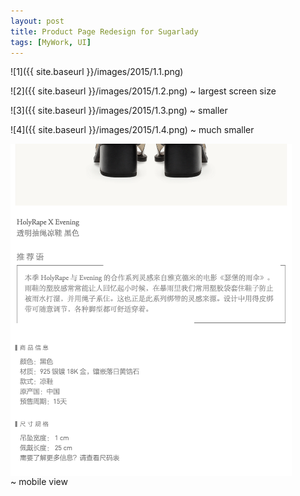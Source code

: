 ```yaml
---
layout: post
title: Product Page Redesign for Sugarlady
tags: [MyWork, UI]
---
```


![1]({{ site.baseurl }}/images/2015/1.1.png)

<!--more-->

![2]({{ site.baseurl }}/images/2015/1.2.png)
~ largest screen size

![3]({{ site.baseurl }}/images/2015/1.3.png)
~ smaller

![4]({{ site.baseurl }}/images/2015/1.4.png)
~ much smaller

<img src="/images/2015/1.5.png" alt="" style="display:block;max-width:450px;">
~ mobile view

